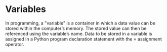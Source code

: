 # Variables

In programming, a "variable" is a container in which a data value can be stored within the computer’s memory. The stored value can then be referenced using the variable’s name. Data to be stored in a variable is assigned in a Python program declaration statement with the = assignment operator.
